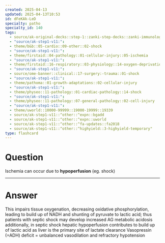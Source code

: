 ```yaml
---
created: 2025-04-13
updated: 2025-04-13T10:53
id: dFeKAk-LeD
specialty: patho
specialty_id: 140
tags:
  - source/ak-original-decks::step-1::zanki-step-decks::zanki-immunology-+-general-pathology::pathoma-chapter-1-(cell-injury,-death)
  - "source/ak-step1-v11:": 
  - theme/b&b::05-cardio::09-other::02-shock
  - "source/ak-step1-v11:": 
  - theme/firstaid::04-pathology::01-cellular-injury::05-ischemia
  - "source/ak-step1-v11:": 
  - theme/firstaid::16-respiratory::03-physiology::14-oxygen-deprivation::ischemia
  - "source/ak-step1-v11:": 
  - source/ome-banner::clinical::17-surgery:-trauma::01-shock
  - "source/ak-step1-v11:": 
  - theme/pathoma::01-growth-adaptations::02-cellular-injury
  - "source/ak-step1-v11:": 
  - theme/physeo::11-pathology::01-cardiac-pathology::14-shock
  - "source/ak-step1-v11:": 
  - theme/physeo::11-pathology::07-general-pathology::02-cell-injury
  - "source/ak-step1-v11:": 
  - theme/uworld::10000-99999::19000-19999::19339
  - source/ak-step1-v11::^other::^expn::bgadd
  - source/ak-step1-v11::^other::^expn::uworld
  - source/ak-step1-v11::^other::^fa-updates::fa2018
  - source/ak-step1-v11::^other::^highyield::3-highyield-temporary"
type: flashcard
---
```


# Question
Ischemia can occur due to **hypoperfusion** (eg. shock)

---

# Answer
This impairs tissue oxygenation, decreasing oxidative phosphorylation, leading to build up of NADH and shunting of pyruvate to lactic acid; thus patients with septic shock may develop increased AG metabolic acidosis   additionally, in septic shock hepatic hypoperfusion contributes to build up of lactic acid as liver is the primary site of lactate clearance   Vasopressin (=ADH) deficit = unbalanced vasodilation and refractory hypotension